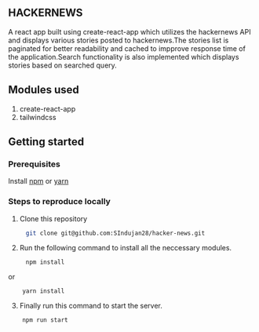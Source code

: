## HACKERNEWS 
A react app built using create-react-app which utilizes the hackernews API and displays various stories posted to hackernews.The stories list is paginated for better readability and cached to impprove response time of the application.Search functionality is also implemented which displays stories based on searched query.

## Modules used
1. create-react-app
2. tailwindcss
## Getting started

 ### Prerequisites
Install [npm](https://www.npmjs.com/get-npm) or [yarn](https://classic.yarnpkg.com/en/docs/install/#debian-stable)

 ### Steps to reproduce locally
  1. Clone this repository
```bash
     git clone git@github.com:SIndujan28/hacker-news.git
```
  2. Run the following command to install all the neccessary modules.
```
     npm install
```
  or
```
    yarn install
```

  3. Finally run this command to start the server.
```bash
    npm run start
```
